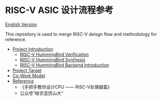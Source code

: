 # RISC-V ASIC 设计流程参考

[English Version](README.md)

This repository is used to merge RISC-V deisgn flow and methodology for reference.

* [Project Introduction](docs/INTRO.md)
  * [RISC-V HummingBird Verification](https://github.com/chenfengrugao/riscvv/blob/master/README.md)
  * [RISC-V HummingBird Synthesis](https://github.com/xoit/riscv-synthesis/master/README.md)
  * [RISC-V HummingBird Backend Introduction](https://github.com/xoit/riscv-backend/master/README.md)
* [Project Target](docs/target.md)
* [Co-Work Model](docs/cowork.md)
* [Reference](docs/reference.md)
  * 《手把手教你设计CPU —— RISC-V处理器篇》
  * 公众号“硅农亚历山大”